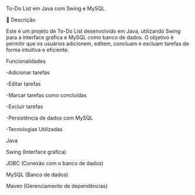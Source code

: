 To-Do List em Java com Swing e MySQL

📌 Descrição

Este é um projeto de To-Do List desenvolvido em Java, utilizando Swing para a interface gráfica e MySQL como banco de dados. O objetivo é permitir que os usuários adicionem, editem, concluam e excluam tarefas de forma intuitiva e eficiente.

Funcionalidades

-Adicionar tarefas

-Editar tarefas

-Marcar tarefas como concluídas

-Excluir tarefas

-Persistência de dados com MySQL

-Tecnologias Utilizadas

Java 

Swing (Interface gráfica)

JDBC (Conexão com o banco de dados)

MySQL (Banco de dados)

Maven (Gerenciamento de dependências)
